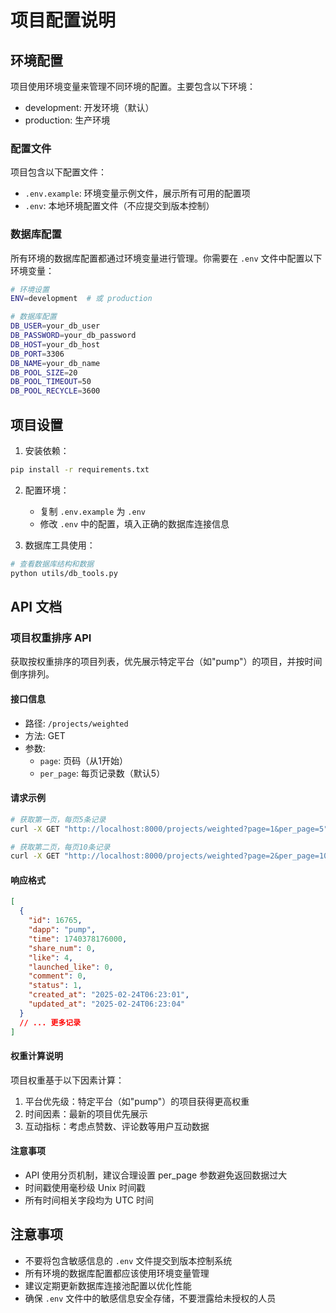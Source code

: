# 项目配置说明

## 环境配置

项目使用环境变量来管理不同环境的配置。主要包含以下环境：

- development: 开发环境（默认）
- production: 生产环境

### 配置文件

项目包含以下配置文件：

- `.env.example`: 环境变量示例文件，展示所有可用的配置项
- `.env`: 本地环境配置文件（不应提交到版本控制）

### 数据库配置

所有环境的数据库配置都通过环境变量进行管理。你需要在 `.env` 文件中配置以下环境变量：

```bash
# 环境设置
ENV=development  # 或 production

# 数据库配置
DB_USER=your_db_user
DB_PASSWORD=your_db_password
DB_HOST=your_db_host
DB_PORT=3306
DB_NAME=your_db_name
DB_POOL_SIZE=20
DB_POOL_TIMEOUT=50
DB_POOL_RECYCLE=3600
```

## 项目设置

1. 安装依赖：
```bash
pip install -r requirements.txt
```

2. 配置环境：
   - 复制 `.env.example` 为 `.env`
   - 修改 `.env` 中的配置，填入正确的数据库连接信息

3. 数据库工具使用：
```bash
# 查看数据库结构和数据
python utils/db_tools.py
```

## API 文档

### 项目权重排序 API

获取按权重排序的项目列表，优先展示特定平台（如"pump"）的项目，并按时间倒序排列。

#### 接口信息

- 路径: `/projects/weighted`
- 方法: GET
- 参数:
  - `page`: 页码（从1开始）
  - `per_page`: 每页记录数（默认5）

#### 请求示例

```bash
# 获取第一页，每页5条记录
curl -X GET "http://localhost:8000/projects/weighted?page=1&per_page=5" -H "accept: application/json"

# 获取第二页，每页10条记录
curl -X GET "http://localhost:8000/projects/weighted?page=2&per_page=10" -H "accept: application/json"
```

#### 响应格式

```json
[
  {
    "id": 16765,
    "dapp": "pump",
    "time": 1740378176000,
    "share_num": 0,
    "like": 4,
    "launched_like": 0,
    "comment": 0,
    "status": 1,
    "created_at": "2025-02-24T06:23:01",
    "updated_at": "2025-02-24T06:23:04"
  }
  // ... 更多记录
]
```

#### 权重计算说明

项目权重基于以下因素计算：
1. 平台优先级：特定平台（如"pump"）的项目获得更高权重
2. 时间因素：最新的项目优先展示
3. 互动指标：考虑点赞数、评论数等用户互动数据

#### 注意事项

- API 使用分页机制，建议合理设置 per_page 参数避免返回数据过大
- 时间戳使用毫秒级 Unix 时间戳
- 所有时间相关字段均为 UTC 时间

## 注意事项

- 不要将包含敏感信息的 `.env` 文件提交到版本控制系统
- 所有环境的数据库配置都应该使用环境变量管理
- 建议定期更新数据库连接池配置以优化性能
- 确保 `.env` 文件中的敏感信息安全存储，不要泄露给未授权的人员 